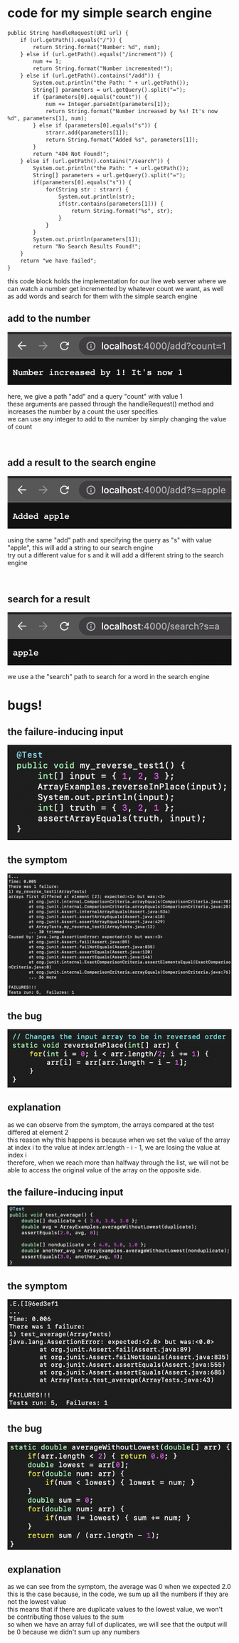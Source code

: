 
# code for my simple search engine

```
public String handleRequest(URI url) {
    if (url.getPath().equals("/")) {
        return String.format("Number: %d", num);
    } else if (url.getPath().equals("/increment")) {
        num += 1;
        return String.format("Number incremented!");
    } else if (url.getPath().contains("/add")) {
        System.out.println("the Path: " + url.getPath());
        String[] parameters = url.getQuery().split("=");
        if (parameters[0].equals("count")) {
            num += Integer.parseInt(parameters[1]);
            return String.format("Number increased by %s! It's now %d", parameters[1], num);
        } else if (parameters[0].equals("s")) {
            strarr.add(parameters[1]);
            return String.format("Added %s", parameters[1]);
        }
        return "404 Not Found!";
    } else if (url.getPath().contains("/search")) {
        System.out.println("the Path: " + url.getPath());
        String[] parameters = url.getQuery().split("=");
        if(parameters[0].equals("s")) {
            for(String str : strarr) {
                System.out.println(str);
                if(str.contains(parameters[1])) {
                    return String.format("%s", str);
                }
            }
        }
        System.out.println(parameters[1]);
        return "No Search Results Found!";
    }
    return "we have failed";
}
```
this code block holds the implementation for our live web server where we can watch a number get incremented by whatever count we want, as well as add words and search for them with the simple search engine

## add to the number
![add number](addcount.png)

here, we give a path "add" and a query "count" with value 1 <br>
these arguments are passed through the handleRequest() method and increases the number by a count the user specifies<br>
we can use any integer to add to the number by simply changing the value of count

<br>

## add a result to the search engine
![add string](adds.png)

using the same "add" path and specifying the query as "s" with value "apple", this will add a string to our search engine<br>
try out a different value for s and it will add a different string to the search engine

<br>

## search for a result
![search](search.png)

we use a the "search" path to search for a word in the search engine

# bugs!

## the failure-inducing input 

![reverse fail](reverse-test.png)

## the symptom

![reverse error](reverse-error.png)

## the bug

![reverse bug](reverse-bug.png)

## explanation

as we can observe from the symptom, the arrays compared at the test differed at element 2<br>
this reason why this happens is because when we set the value of the array at index i to the value at index arr.length - i - 1, we are losing the value at index i<br>
therefore, when we reach more than halfway through the list, we will not be able to access the original value of the array on the opposite side.


## the failure-inducing input 

![avg fail](avg-test.png)

## the symptom

![avg error](avg-symptom.png)

## the bug

![avg bug](avg-bug.png)

## explanation

as we can see from the symptom, the average was 0 when we expected 2.0<br>
this is the case because, in the code, we sum up all the numbers if they are not the lowest value<br>
this means that if there are duplicate values to the lowest value, we won't be contributing those values to the sum<br>
so when we have an array full of duplicates, we will see that the output will be 0 because we didn't sum up any numbers
